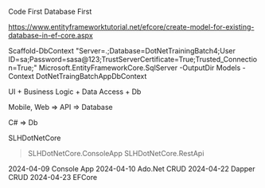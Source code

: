 Code First
Database First

https://www.entityframeworktutorial.net/efcore/create-model-for-existing-database-in-ef-core.aspx

Scaffold-DbContext "Server=.;Database=DotNetTrainingBatch4;User ID=sa;Password=sasa@123;TrustServerCertificate=True;Trusted_Connection=True;" Microsoft.EntityFrameworkCore.SqlServer -OutputDir Models -Context DotNetTraingBatchAppDbContext 


UI + Business Logic + Data Access + Db

Mobile, Web => API => Database

C# => Db

SLHDotNetCore
> SLHDotNetCore.ConsoleApp
> SLHDotNetCore.RestApi


2024-04-09 Console App
2024-04-10 Ado.Net CRUD
2024-04-22 Dapper CRUD
2024-04-23 EFCore